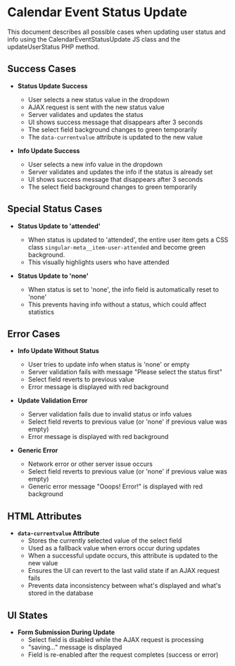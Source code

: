# Calendar Event Status Update

This document describes all possible cases when updating user status and info using the CalendarEventStatusUpdate JS class and the updateUserStatus PHP method.

## Success Cases

- **Status Update Success**
    - User selects a new status value in the dropdown
    - AJAX request is sent with the new status value
    - Server validates and updates the status
    - UI shows success message that disappears after 3 seconds
    - The select field background changes to green temporarily
    - The `data-currentvalue` attribute is updated to the new value

- **Info Update Success**
    - User selects a new info value in the dropdown
    - Server validates and updates the info if the status is already set
    - UI shows success message that disappears after 3 seconds
    - The select field background changes to green temporarily

## Special Status Cases

- **Status Update to 'attended'**
    - When status is updated to 'attended', the entire user item gets a CSS class `singular-meta__item-user-attended` and become green background.
    - This visually highlights users who have attended

- **Status Update to 'none'**
    - When status is set to 'none', the info field is automatically reset to 'none'
    - This prevents having info without a status, which could affect statistics

## Error Cases

- **Info Update Without Status**
    - User tries to update info when status is 'none' or empty
    - Server validation fails with message "Please select the status first"
    - Select field reverts to previous value
    - Error message is displayed with red background

- **Update Validation Error**
    - Server validation fails due to invalid status or info values
    - Select field reverts to previous value (or 'none' if previous value was empty)
    - Error message is displayed with red background

- **Generic Error**
    - Network error or other server issue occurs
    - Select field reverts to previous value (or 'none' if previous value was empty)
    - Generic error message "Ooops! Error!" is displayed with red background

## HTML Attributes

- **`data-currentvalue` Attribute**
    - Stores the currently selected value of the select field
    - Used as a fallback value when errors occur during updates
    - When a successful update occurs, this attribute is updated to the new value
    - Ensures the UI can revert to the last valid state if an AJAX request fails
    - Prevents data inconsistency between what's displayed and what's stored in the database

## UI States

- **Form Submission During Update**
    - Select field is disabled while the AJAX request is processing
    - "saving..." message is displayed
    - Field is re-enabled after the request completes (success or error)
